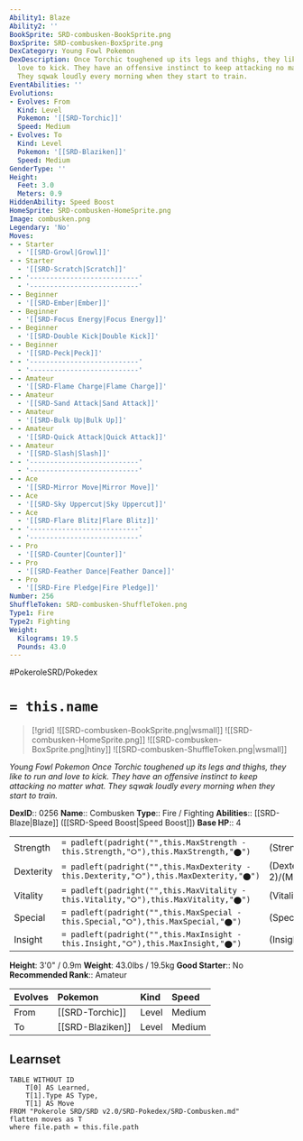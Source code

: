 ```yaml
---
Ability1: Blaze
Ability2: ''
BookSprite: SRD-combusken-BookSprite.png
BoxSprite: SRD-combusken-BoxSprite.png
DexCategory: Young Fowl Pokemon
DexDescription: Once Torchic toughened up its legs and thighs, they like to run and
  love to kick. They have an offensive instinct to keep attacking no matter what.
  They sqwak loudly every morning when they start to train.
EventAbilities: ''
Evolutions:
- Evolves: From
  Kind: Level
  Pokemon: '[[SRD-Torchic]]'
  Speed: Medium
- Evolves: To
  Kind: Level
  Pokemon: '[[SRD-Blaziken]]'
  Speed: Medium
GenderType: ''
Height:
  Feet: 3.0
  Meters: 0.9
HiddenAbility: Speed Boost
HomeSprite: SRD-combusken-HomeSprite.png
Image: combusken.png
Legendary: 'No'
Moves:
- - Starter
  - '[[SRD-Growl|Growl]]'
- - Starter
  - '[[SRD-Scratch|Scratch]]'
- - '---------------------------'
  - '---------------------------'
- - Beginner
  - '[[SRD-Ember|Ember]]'
- - Beginner
  - '[[SRD-Focus Energy|Focus Energy]]'
- - Beginner
  - '[[SRD-Double Kick|Double Kick]]'
- - Beginner
  - '[[SRD-Peck|Peck]]'
- - '---------------------------'
  - '---------------------------'
- - Amateur
  - '[[SRD-Flame Charge|Flame Charge]]'
- - Amateur
  - '[[SRD-Sand Attack|Sand Attack]]'
- - Amateur
  - '[[SRD-Bulk Up|Bulk Up]]'
- - Amateur
  - '[[SRD-Quick Attack|Quick Attack]]'
- - Amateur
  - '[[SRD-Slash|Slash]]'
- - '---------------------------'
  - '---------------------------'
- - Ace
  - '[[SRD-Mirror Move|Mirror Move]]'
- - Ace
  - '[[SRD-Sky Uppercut|Sky Uppercut]]'
- - Ace
  - '[[SRD-Flare Blitz|Flare Blitz]]'
- - '---------------------------'
  - '---------------------------'
- - Pro
  - '[[SRD-Counter|Counter]]'
- - Pro
  - '[[SRD-Feather Dance|Feather Dance]]'
- - Pro
  - '[[SRD-Fire Pledge|Fire Pledge]]'
Number: 256
ShuffleToken: SRD-combusken-ShuffleToken.png
Type1: Fire
Type2: Fighting
Weight:
  Kilograms: 19.5
  Pounds: 43.0
---
```


#PokeroleSRD/Pokedex

# `= this.name`

> [!grid]
> ![[SRD-combusken-BookSprite.png|wsmall]]
> ![[SRD-combusken-HomeSprite.png]]
> ![[SRD-combusken-BoxSprite.png|htiny]]
> ![[SRD-combusken-ShuffleToken.png|wsmall]]


*Young Fowl Pokemon*
*Once Torchic toughened up its legs and thighs, they like to run and love to kick. They have an offensive instinct to keep attacking no matter what. They sqwak loudly every morning when they start to train.*

**DexID**:: 0256
**Name**:: Combusken
**Type**:: Fire / Fighting
**Abilities**:: [[SRD-Blaze|Blaze]] ([[SRD-Speed Boost|Speed Boost]])
**Base HP**:: 4

|           |                                                                                        |                                          |
| --------- | -------------------------------------------------------------------------------------- | ---------------------------------------- |
| Strength  | `= padleft(padright("",this.MaxStrength - this.Strength,"⭘"),this.MaxStrength,"⬤")`    | (Strength::2)/(MaxStrength::5)   |
| Dexterity | `= padleft(padright("",this.MaxDexterity - this.Dexterity,"⭘"),this.MaxDexterity,"⬤")` | (Dexterity:: 2)/(MaxDexterity::4) |
| Vitality  | `= padleft(padright("",this.MaxVitality - this.Vitality,"⭘"),this.MaxVitality,"⬤")`    | (Vitality::2)/(MaxVitality::4)   |
| Special   | `= padleft(padright("",this.MaxSpecial - this.Special,"⭘"),this.MaxSpecial,"⬤")`       | (Special::2)/(MaxSpecial::5)     |
| Insight   | `= padleft(padright("",this.MaxInsight - this.Insight,"⭘"),this.MaxInsight,"⬤")`       | (Insight::2)/(MaxInsight::4)     |

**Height**: 3'0" / 0.9m
**Weight**: 43.0lbs / 19.5kg
**Good Starter**:: No
**Recommended Rank**:: Amateur

| Evolves   | Pokemon          | Kind   | Speed   |
|:----------|:-----------------|:-------|:--------|
| From      | [[SRD-Torchic]]  | Level  | Medium  |
| To        | [[SRD-Blaziken]] | Level  | Medium  |

## Learnset

```dataview
TABLE WITHOUT ID
    T[0] AS Learned,
    T[1].Type AS Type,
    T[1] AS Move
FROM "Pokerole SRD/SRD v2.0/SRD-Pokedex/SRD-Combusken.md"
flatten moves as T
where file.path = this.file.path
```
